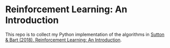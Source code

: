 # Reinforcement Learning: An Introduction 

This repo is to collect my Python implementation of the algorithms in [Sutton & Bart (2018). Reinforcement Learning: An Introduction](http://www.incompleteideas.net/book/the-book.html).
